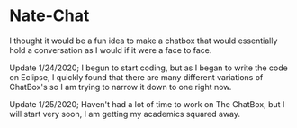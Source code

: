 # Nate-Chat
I thought it would be a fun idea to make a chatbox that would essentially hold a conversation as I would if it were a face to face.

Update 1/24/2020; I begun to start coding, but as I began to write the code on Eclipse, I quickly found that there are many different variations of ChatBox's so I am trying to narrow it down to one right now.

Update 1/25/2020; Haven't had a lot of time to work on The ChatBox, but I will start very soon, I am getting my academics squared away.

